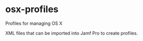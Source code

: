 osx-profiles
============

Profiles for managing OS X

XML files that can be imported into Jamf Pro to create profiles.
